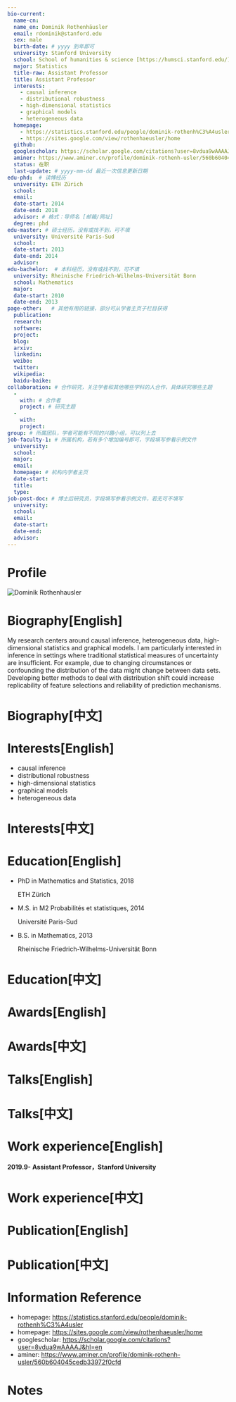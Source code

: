 ```yaml
---
bio-current:
  name-cn: 
  name_en: Dominik Rothenhäusler
  email: rdominik@stanford.edu
  sex: male
  birth-date: # yyyy 到年即可
  university: Stanford University 
  school: School of humanities & science [https://humsci.stanford.edu/]
  major: Statistics
  title-raw: Assistant Professor
  title: Assistant Professor
  interests: 
    - causal inference
    - distributional robustness
    - high-dimensional statistics
    - graphical models
    - heterogeneous data
  homepage: 
    - https://statistics.stanford.edu/people/dominik-rothenh%C3%A4usler
    - https://sites.google.com/view/rothenhaeusler/home
  github: 
  googlescholar: https://scholar.google.com/citations?user=8vdua9wAAAAJ&hl=en 
  aminer: https://www.aminer.cn/profile/dominik-rothenh-usler/560b604045cedb33972f0cfd
  status: 在职
  last-update: # yyyy-mm-dd 最近一次信息更新日期
edu-phd:  # 读博经历
  university: ETH Zürich
  school: 
  email: 
  date-start: 2014
  date-end: 2018 
  advisor: # 格式：导师名 [邮箱/网址]
  degree: phd
edu-master: # 硕士经历，没有或找不到，可不填
  university: Université Paris-Sud
  school: 
  date-start: 2013
  date-end: 2014
  advisor:
edu-bachelor:  # 本科经历，没有或找不到，可不填
  university: Rheinische Friedrich-Wilhelms-Universität Bonn
  school: Mathematics
  major: 
  date-start: 2010
  date-end: 2013
page-other:   # 其他有用的链接，部分可从学者主页子栏目获得
  publication: 
  research: 
  software: 
  project: 
  blog: 
  arxiv: 
  linkedin: 
  weibo:
  twitter:
  wikipedia:
  baidu-baike:
collaboration: # 合作研究，关注学者和其他哪些学科的人合作，具体研究哪些主题
  - 
    with: # 合作者
    project: # 研究主题
  - 
    with: 
    project: 
group: # 所属团队，学者可能有不同的兴趣小组，可以列上去
job-faculty-1: # 所属机构，若有多个增加编号即可，字段填写参看示例文件
  university: 
  school: 
  major: 
  email: 
  homepage: # 机构内学者主页
  date-start: 
  title: 
  type: 
job-post-doc: # 博士后研究员，字段填写参看示例文件，若无可不填写
  university: 
  school: 
  email: 
  date-start: 
  date-end: 
  advisor: 
---
```


# Profile

![Dominik Rothenhausler](https://statistics.stanford.edu/sites/g/files/sbiybj6031/f/styles/large-square/public/Dominik-Rothenh%C3%A4usler.jpg?itok=PUkQ2ZZO)

# Biography[English]

My research centers around causal inference, heterogeneous data, high-dimensional statistics and graphical models. I am particularly interested in inference in settings where traditional statistical measures of uncertainty are insufficient. For example, due to changing circumstances or confounding the distribution of the data might change between data sets. Developing better methods to deal with distribution shift could increase replicability of feature selections and reliability of prediction mechanisms.

# Biography[中文]

# Interests[English]

- causal inference
- distributional robustness
- high-dimensional statistics
- graphical models
- heterogeneous data

# Interests[中文]

# Education[English]

- PhD in Mathematics and Statistics, 2018
    
    ETH Zürich

- M.S. in M2 Probabilités et statistiques, 2014
    
    Université Paris-Sud

- B.S. in Mathematics, 2013
    
    Rheinische Friedrich-Wilhelms-Universität Bonn

# Education[中文]

# Awards[English]

# Awards[中文]

# Talks[English]

# Talks[中文]

# Work experience[English]

**2019.9-**  **Assistant Professor，Stanford University**

# Work experience[中文]

# Publication[English]

# Publication[中文]

# Information Reference

- homepage: https://statistics.stanford.edu/people/dominik-rothenh%C3%A4usler
- homepage: https://sites.google.com/view/rothenhaeusler/home
- googlescholar: https://scholar.google.com/citations?user=8vdua9wAAAAJ&hl=en 
- aminer: https://www.aminer.cn/profile/dominik-rothenh-usler/560b604045cedb33972f0cfd

# Notes
